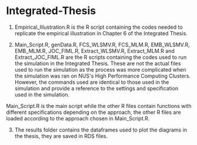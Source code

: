 # Integrated-Thesis

1. Empirical_Illustration.R is the R script containing the codes needed to replicate the empirical illustration in Chapter 6 of the Integrated Thesis.

2. Main_Script.R, genData.R, FCS_WLSMV.R, FCS_MLM.R, EMB_WLSMV.R, EMB_MLM.R, JOC_FIML.R, Extract_WLSMV.R, Extract_MLM.R and Extract_JOC_FIML.R are the R scripts containing the codes used to run the simulation in the Integrated Thesis. These are not the actual files used to run the simulation as the process was more complicated when the simulation was ran on NUS's High Performance Computing Clusters. However, the commands used are identical to those used in the simulation and provide a reference to the settings and specification used in the simulation.
 
Main_Script.R is the main script while the other R files contain functions with different specifications depending on the approach, the other R files are loaded according to the approach chosen in Main_Script.R.

3. The results folder contains the dataframes used to plot the diagrams in the thesis, they are saved in RDS files.
